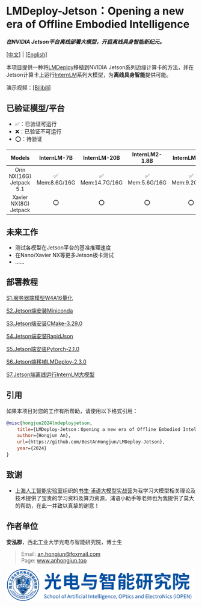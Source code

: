 # LMDeploy-Jetson：Opening a new era of Offline Embodied Intelligence

***在NVIDIA Jetson平台离线部署大模型，开启离线具身智能新纪元。***

[[中文]](./README_zh.md) | [[English]](./README.md)

本项目提供一种将[LMDeploy](https://github.com/InternLM/lmdeploy)移植到NVIDIA Jetson系列边缘计算卡的方法，并在Jetson计算卡上运行[InternLM](https://github.com/InternLM/InternLM)系列大模型，为**离线具身智能**提供可能。

演示视频：[[Bilibili]](https://www.bilibili.com/video/BV1iC411x76Q/)

## 已验证模型/平台

* ✅：已验证可运行
* ❌：已验证不可运行
* ⭕️：待验证

|Models|InternLM-7B|InternLM-20B|InternLM2-1.8B|InternLM2-7B|InternLM2-20B|
|:-:|:-:|:-:|:-:|:-:|:-:|
|Orin NX(16G)<br>Jetpack 5.1|✅<br>Mem:8.6G/16G|✅<br>Mem:14.7G/16G|✅<br>Mem:5.6G/16G|✅<br>Mem:9.2G/16G|✅<br>Mem:14.8G/16G|
|Xavier NX(8G)<br>Jetpack |⭕️|⭕️|⭕️|⭕️|⭕️|

## 未来工作
* 测试各模型在Jetson平台的基准推理速度
* 在Nano/Xavier NX等更多Jetson板卡测试
* ……

## 部署教程
[S1.服务器端模型W4A16量化](./zh/s1.md)

[S2.Jetson端安装Miniconda](./zh/s2.md)

[S3.Jetson端安装CMake-3.29.0](./zh/s3.md)

[S4.Jetson端安装RapidJson](./zh/s4.md)

[S5.Jetson端安装Pytorch-2.1.0](./zh/s5.md)

[S6.Jetson端移植LMDeploy-2.3.0](./zh/s6.md)

[S7.Jetson端离线运行InternLM大模型](./zh/s7.md)


## 引用

如果本项目对您的工作有所帮助，请使用以下格式引用：

```bibtex
@misc{hongjun2024lmdeployjetson,
    title={LMDeploy-Jetson：Opening a new era of Offline Embodied Intelligence},
    author={Hongjun An},
    url={https://github.com/BestAnHongjun/LMDeploy-Jetson},
    year={2024}
}
```

## 致谢

* [上海人工智能实验室](https://www.shlab.org.cn/)组织的[书生·浦语大模型实战营](https://github.com/InternLM/tutorial/)为我学习大模型相关理论及技术提供了宝贵的学习资料及算力资源，浦语小助手等老师也为我提供了莫大的帮助，在此一并致以真挚的谢意！

## 作者单位

**安泓郡**，西北工业大学光电与智能研究院，博士生
> Email: an.hongjun@foxmail.com \
> Page: www.anhongjun.top

<div align="center">
<img src="./attach/logo.jpg" width="500px">
</div>